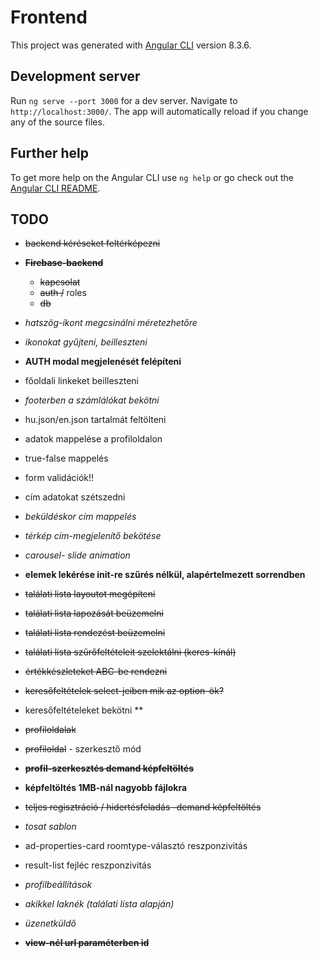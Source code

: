 # Frontend

This project was generated with [Angular CLI](https://github.com/angular/angular-cli) version 8.3.6.

## Development server

Run `ng serve --port 3000` for a dev server. Navigate to `http://localhost:3000/`. The app will automatically reload if you change any of the source files.

## Further help

To get more help on the Angular CLI use `ng help` or go check out the [Angular CLI README](https://github.com/angular/angular-cli/blob/master/README.md).

## TODO
* ~~backend kéréseket feltérképezni~~
* ~~__Firebase-backend__~~
  * ~~kapcsolat~~
  * ~~auth /~~ roles
  * ~~db~~ 
* _hatszög-ikont megcsinálni méretezhetőre_
* _ikonokat gyűjteni, beilleszteni_
* __AUTH modal megjelenését felépíteni__
* főoldali linkeket beilleszteni
* _footerben a számlálókat bekötni_
* hu.json/en.json tartalmát feltölteni
* adatok mappelése a profiloldalon
* true-false mappelés
* form validációk!!
* cím adatokat szétszedni
* _beküldéskor cím mappelés_
* _térkép cím-megjelenítő bekötése_
* _carousel- slide animation_
* __elemek lekérése init-re szűrés nélkül, alapértelmezett sorrendben__
* ~~találati lista layoutot megépíteni~~
* ~~találati lista lapozását beüzemelni~~
* ~~találati lista rendezést beüzemelni~~
* ~~találati lista szűrőfeltételeit szelektálni (keres-kínál)~~
* ~~értékkészleteket ABC-be rendezni~~
* ~~keresőfeltételek select-jeiben mik az option-ök?~~
* keresőfeltételeket bekötni **
* ~~profiloldalak~~
* ~~profiloldal~~ - szerkesztő mód
* ~~__profil-szerkesztés demand képfeltöltés__~~
* __képfeltöltés 1MB-nál nagyobb fájlokra__
* ~~teljes regisztráció / hidertésfeladás -demand képfeltöltés~~
* _tosat sablon_
* ad-properties-card roomtype-választó reszponzivitás
* result-list fejléc reszponzivitás
* _profilbeállítások_
* _akikkel laknék (találati lista alapján)_

* _üzenetküldő_
* ~~__view-nél url paraméterben id__~~
